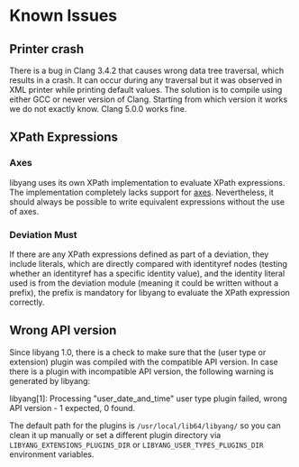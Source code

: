 # Known Issues

## Printer crash

There is a bug in Clang 3.4.2 that causes wrong data tree traversal, which results in a crash.
It can occur during any traversal but it was observed in XML printer while printing default
values. The solution is to compile using either GCC or newer version of Clang. Starting
from which version it works we do not exactly know. Clang 5.0.0 works fine.

## XPath Expressions

### Axes

libyang uses its own XPath implementation to evaluate XPath expressions. The implementation
completely lacks support for [axes](https://www.w3.org/TR/1999/REC-xpath-19991116/#axes).
Nevertheless, it should always be possible to write equivalent expressions without
the use of axes.

### Deviation Must

If there are any XPath expressions defined as part of a deviation, they include literals,
which are directly compared with identityref nodes (testing whether an identityref has a
specific identity value), and the identity literal used is from the deviation module
(meaning it could be written without a prefix), the prefix is mandatory for libyang
to evaluate the XPath expression correctly.

## Wrong API version

Since libyang 1.0, there is a check to make sure that the (user type or extension) plugin
was compiled with the compatible API version. In case there is a plugin with incompatible
API version, the following warning is generated by libyang:

libyang[1]: Processing "user\_date\_and\_time" user type plugin failed, wrong API version - 1 expected, 0 found.

The default path for the plugins is `/usr/local/lib64/libyang/` so you can clean it up
manually or set a different plugin directory via `LIBYANG_EXTENSIONS_PLUGINS_DIR` or
`LIBYANG_USER_TYPES_PLUGINS_DIR` environment variables.


